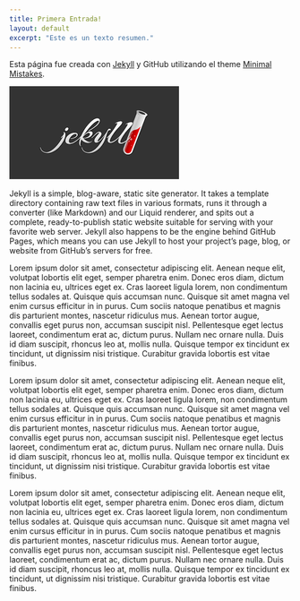 ```yaml
---
title: Primera Entrada!
layout: default
excerpt: "Este es un texto resumen."
---
```



Esta página fue creada con [Jekyll](https://jekyllrb.com) y GitHub utilizando el theme [Minimal Mistakes](https://mmistakes.github.io).

![image-left](/images/jekyll-logo.png)


Jekyll is a simple, blog-aware, static site generator. It takes a template directory containing raw text files in various formats, runs it through a converter (like Markdown) and our Liquid renderer, and spits out a complete, ready-to-publish static website suitable for serving with your favorite web server. Jekyll also happens to be the engine behind GitHub Pages, which means you can use Jekyll to host your project’s page, blog, or website from GitHub’s servers for free.

Lorem ipsum dolor sit amet, consectetur adipiscing elit. Aenean neque elit, volutpat lobortis elit eget, semper pharetra enim. Donec eros diam, dictum non lacinia eu, ultrices eget ex. Cras laoreet ligula lorem, non condimentum tellus sodales at. Quisque quis accumsan nunc. Quisque sit amet magna vel enim cursus efficitur in in purus. Cum sociis natoque penatibus et magnis dis parturient montes, nascetur ridiculus mus. Aenean tortor augue, convallis eget purus non, accumsan suscipit nisl. Pellentesque eget lectus laoreet, condimentum erat ac, dictum purus. Nullam nec ornare nulla. Duis id diam suscipit, rhoncus leo at, mollis nulla. Quisque tempor ex tincidunt ex tincidunt, ut dignissim nisi tristique. Curabitur gravida lobortis est vitae finibus.

Lorem ipsum dolor sit amet, consectetur adipiscing elit. Aenean neque elit, volutpat lobortis elit eget, semper pharetra enim. Donec eros diam, dictum non lacinia eu, ultrices eget ex. Cras laoreet ligula lorem, non condimentum tellus sodales at. Quisque quis accumsan nunc. Quisque sit amet magna vel enim cursus efficitur in in purus. Cum sociis natoque penatibus et magnis dis parturient montes, nascetur ridiculus mus. Aenean tortor augue, convallis eget purus non, accumsan suscipit nisl. Pellentesque eget lectus laoreet, condimentum erat ac, dictum purus. Nullam nec ornare nulla. Duis id diam suscipit, rhoncus leo at, mollis nulla. Quisque tempor ex tincidunt ex tincidunt, ut dignissim nisi tristique. Curabitur gravida lobortis est vitae finibus.


Lorem ipsum dolor sit amet, consectetur adipiscing elit. Aenean neque elit, volutpat lobortis elit eget, semper pharetra enim. Donec eros diam, dictum non lacinia eu, ultrices eget ex. Cras laoreet ligula lorem, non condimentum tellus sodales at. Quisque quis accumsan nunc. Quisque sit amet magna vel enim cursus efficitur in in purus. Cum sociis natoque penatibus et magnis dis parturient montes, nascetur ridiculus mus. Aenean tortor augue, convallis eget purus non, accumsan suscipit nisl. Pellentesque eget lectus laoreet, condimentum erat ac, dictum purus. Nullam nec ornare nulla. Duis id diam suscipit, rhoncus leo at, mollis nulla. Quisque tempor ex tincidunt ex tincidunt, ut dignissim nisi tristique. Curabitur gravida lobortis est vitae finibus.










